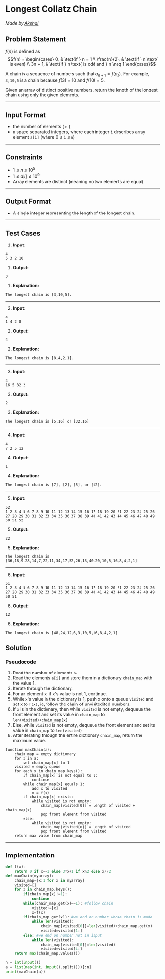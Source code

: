 # Longest Collatz Chain

###### Made by [Akshaj](https://github.com/unhexate)

## Problem Statement

$f(n)$ is defined as  $$f(n) = 
\begin{cases} 
0, & \text{if } n = 1 \\ 
\frac{n}{2}, & \text{if } n \text{ is even} \\ 
3n + 1, & \text{if } n \text{ is odd and } n \neq 1 
\end{cases}$$

A chain is a sequence of numbers such that $a_{n+1}=f(a_n)$. For example, `3,10,5`
is a chain because $f(3)=10$ and $f(10)=5$. 

Given an array of distinct positive numbers, return the length of the longest chain using only the given elements.

---

## Input Format
- the number of elements ( `n` )
- `n` space separated integers, where each integer `i` describes array element `a[i]` (where 0 ≤ `i` ≤ `n`)

---

## Constraints
- $1 ≤ n ≤ 10^5$
- $1 ≤ a[i] ≤ 10^9$
- Array elements are distinct (meaning no two elements are equal)

---

## Output Format
- A single integer representing the length of the longest chain.

--- 

## Test Cases

1. **Input:**
```
4
5 3 2 10
```

1. **Output:**  
```
3
```

1. **Explanation:**
```
The longest chain is [3,10,5].
``` 
---

2. **Input:**
```
4
1 4 2 8
```

2.   **Output:**  
```
4
```

2. **Explanation:**
```
The longest chain is [8,4,2,1].
``` 

---

3. **Input:**
```
4
16 5 32 2
```

3.   **Output:**  
```
2
```

3. **Explanation:**
```
The longest chain is [5,16] or [32,16]
```

---

4. **Input:**
```
4
7 2 5 12
```

4.   **Output:**  
```
1
```

4. **Explanation:**
```
The longest chain is [7], [2], [5], or [12].
```

---

5. **Input:**
```
52
1 2 3 4 5 6 7 8 9 10 11 12 13 14 15 16 17 18 19 20 21 22 23 24 25 26 27 28 29 30 31 32 33 34 35 36 37 38 39 40 41 42 43 44 45 46 47 48 49 50 51 52
```

5.   **Output:**  
```
22
```

5. **Explanation:**
```
The longest chain is [36,18,9,28,14,7,22,11,34,17,52,26,13,40,20,10,5,16,8,4,2,1]
```

---

6. **Input:**
```
51
1 2 3 4 5 6 7 8 9 10 11 12 13 14 15 16 17 18 19 20 21 22 23 24 25 26 27 28 29 30 31 32 33 34 35 36 37 38 39 40 41 42 43 44 45 46 47 48 49 50 51
```

6.   **Output:**  
```
12
```

6. **Explanation:**
```
The longest chain is [48,24,12,6,3,10,5,16,8,4,2,1]
```

## Solution

### Pseudocode
1. Read the number of elements `n`.
2. Read the elements `a[i]` and store them in a dictionary `chain_map` with the value 1.
3. Iterate through the dictionary.
4. For an element `x`, if `x`'s value is not 1, continue.
5. While `x`'s value in the dictionary is 1, push x onto a queue `visited` and set x to `f(x)`, ie, follow the chain of unvisitedited numbers.
6. If `x` is in the dictionary, then while `visited` is not empty, dequeue the front element and set its value in `chain_map` to `len(visited)+chain_map[x]`
7. Else, while `visited` is not empty, dequeue the front element and set its value in `chain_map` to `len(visited)`
8. After iterating through the entire dictionary `chain_map`, return the maximum value.

```plaintext
function maxChain(a):
    chain_map = empty dictionary
    for x in a:
        set chain_map[x] to 1 
    visited = empty queue
    for each x in chain_map.keys():
        if chain_map[x] is not equal to 1:
            continue
        while chain_map[x] equals 1:
            add x to visited
            x = f(x)
        if chain_map[x] exists:
            while visited is not empty:
                chain_map[visited[0]] = length of visited + chain_map[x]
                pop front element from visited
        else:
            while visited is not empty:
                chain_map[visited[0]] = length of visited
                pop front element from visited
    return max value from chain_map
```

---

## Implementation

```py
def f(x):
    return 0 if x==1 else 3*x+1 if x%2 else x//2
def maxChain(myarray):
    chain_map={x:1 for x in myarray}
    visited=[]
    for x in chain_map.keys():
        if(chain_map[x]!=1):
            continue
        while(chain_map.get(x)==1): #follow chain
            visited+=[x]
            x=f(x)
        if(chain_map.get(x)): #we end on number whose chain is made
            while len(visited):
                chain_map[visited[0]]=len(visited)+chain_map.get(x)
                visited=visited[1:]
        else: #we end on number not in input
            while len(visited):
                chain_map[visited[0]]=len(visited)
                visited=visited[1:]
    return max(chain_map.values())

n = int(input())
a = list(map(int, input().split()))[:n]
print(maxChain(a))
```